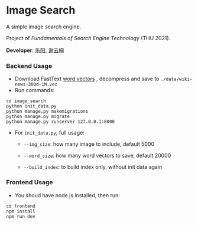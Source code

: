 # Image Search

A simple image search engine. 

Project of *Fundamentals of Search Engine Technology* (THU 2021).

**Developer**: [乐阳](https://github.com/yueyang2000), [谢云桐](https://github.com/xieyt2000)

### Backend Usage

- Download FastText [word vectors](https://dl.fbaipublicfiles.com/fasttext/vectors-english/wiki-news-300d-1M.vec.zip) , decompress and save to `./data/wiki-news-300d-1M.vec`  
- Run commands:

```
cd image_search
python init_data.py
python manage.py makemigrations
python manage.py migrate
python manage.py runserver 127.0.0.1:8000
```

- For `init_data.py`, full usage:

    - `--img_size`: how many image to include, default 5000

    - `--word_size`: how many word vectors to save, default 20000

    - `--build_index`: to build index only, without init data again

### Frontend Usage

- You shoud have node.js installed, then run:

```
cd frontend
npm install
npm run dev
```

